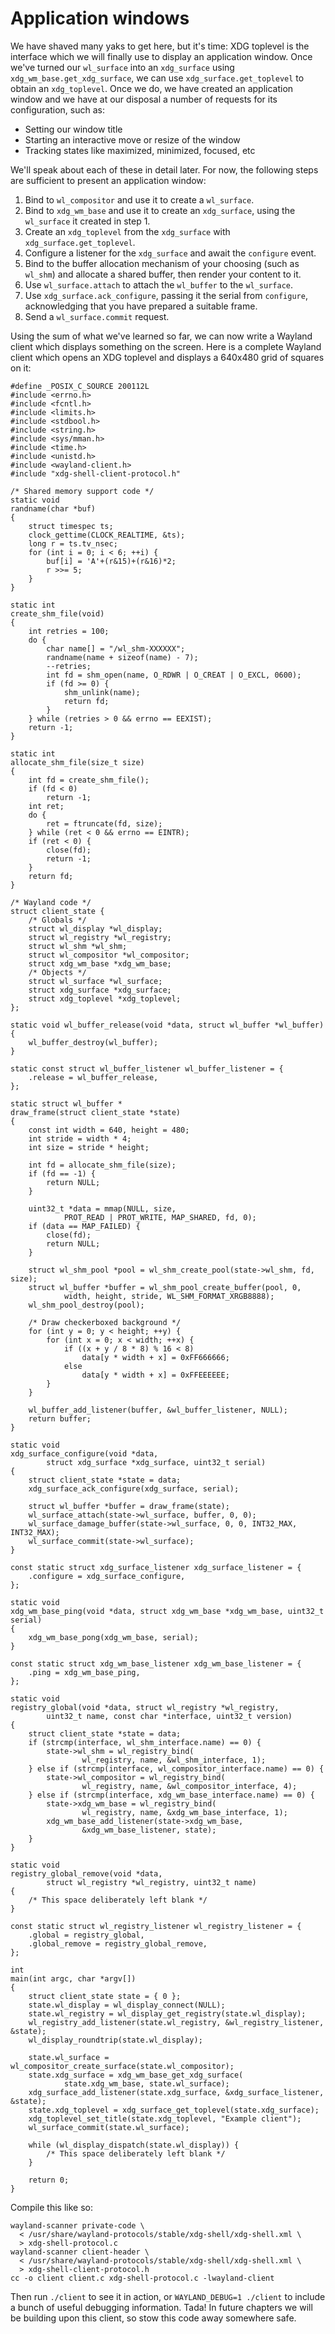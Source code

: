 # Application windows

We have shaved many yaks to get here, but it's time: XDG toplevel is the
interface which we will finally use to display an application window. Once we've
turned our `wl_surface` into an `xdg_surface` using
`xdg_wm_base.get_xdg_surface`, we can use `xdg_surface.get_toplevel` to obtain
an `xdg_toplevel`. Once we do, we have created an application window and we have
at our disposal a number of requests for its configuration, such as:

- Setting our window title
- Starting an interactive move or resize of the window
- Tracking states like maximized, minimized, focused, etc

We'll speak about each of these in detail later. For now, the following steps
are sufficient to present an application window:

1. Bind to `wl_compositor` and use it to create a `wl_surface`.
1. Bind to `xdg_wm_base` and use it to create an `xdg_surface`,
   using the `wl_surface` it created in step 1.
1. Create an `xdg_toplevel` from the `xdg_surface` with
   `xdg_surface.get_toplevel`.
1. Configure a listener for the `xdg_surface` and await the `configure` event.
1. Bind to the buffer allocation mechanism of your choosing (such as `wl_shm`)
   and allocate a shared buffer, then render your content to it.
1. Use `wl_surface.attach` to attach the `wl_buffer` to the `wl_surface`.
1. Use `xdg_surface.ack_configure`, passing it the serial from `configure`,
   acknowledging that you have prepared a suitable frame.
1. Send a `wl_surface.commit` request.

Using the sum of what we've learned so far, we can now write a Wayland client
which displays something on the screen. Here is a complete Wayland client which
opens an XDG toplevel and displays a 640x480 grid of squares on it:

```
#define _POSIX_C_SOURCE 200112L
#include <errno.h>
#include <fcntl.h>
#include <limits.h>
#include <stdbool.h>
#include <string.h>
#include <sys/mman.h>
#include <time.h>
#include <unistd.h>
#include <wayland-client.h>
#include "xdg-shell-client-protocol.h"

/* Shared memory support code */
static void
randname(char *buf)
{
	struct timespec ts;
	clock_gettime(CLOCK_REALTIME, &ts);
	long r = ts.tv_nsec;
	for (int i = 0; i < 6; ++i) {
		buf[i] = 'A'+(r&15)+(r&16)*2;
		r >>= 5;
	}
}

static int
create_shm_file(void)
{
	int retries = 100;
	do {
		char name[] = "/wl_shm-XXXXXX";
		randname(name + sizeof(name) - 7);
		--retries;
		int fd = shm_open(name, O_RDWR | O_CREAT | O_EXCL, 0600);
		if (fd >= 0) {
			shm_unlink(name);
			return fd;
		}
	} while (retries > 0 && errno == EEXIST);
	return -1;
}

static int
allocate_shm_file(size_t size)
{
	int fd = create_shm_file();
	if (fd < 0)
		return -1;
	int ret;
	do {
		ret = ftruncate(fd, size);
	} while (ret < 0 && errno == EINTR);
	if (ret < 0) {
		close(fd);
		return -1;
	}
	return fd;
}

/* Wayland code */
struct client_state {
	/* Globals */
	struct wl_display *wl_display;
	struct wl_registry *wl_registry;
	struct wl_shm *wl_shm;
	struct wl_compositor *wl_compositor;
	struct xdg_wm_base *xdg_wm_base;
	/* Objects */
	struct wl_surface *wl_surface;
	struct xdg_surface *xdg_surface;
	struct xdg_toplevel *xdg_toplevel;
};

static void wl_buffer_release(void *data, struct wl_buffer *wl_buffer) {
	wl_buffer_destroy(wl_buffer);
}

static const struct wl_buffer_listener wl_buffer_listener = {
	.release = wl_buffer_release,
};

static struct wl_buffer *
draw_frame(struct client_state *state)
{
	const int width = 640, height = 480;
	int stride = width * 4;
	int size = stride * height;

	int fd = allocate_shm_file(size);
	if (fd == -1) {
		return NULL;
	}

	uint32_t *data = mmap(NULL, size,
			PROT_READ | PROT_WRITE, MAP_SHARED, fd, 0);
	if (data == MAP_FAILED) {
		close(fd);
		return NULL;
	}

	struct wl_shm_pool *pool = wl_shm_create_pool(state->wl_shm, fd, size);
	struct wl_buffer *buffer = wl_shm_pool_create_buffer(pool, 0,
			width, height, stride, WL_SHM_FORMAT_XRGB8888);
	wl_shm_pool_destroy(pool);

	/* Draw checkerboxed background */
	for (int y = 0; y < height; ++y) {
		for (int x = 0; x < width; ++x) {
			if ((x + y / 8 * 8) % 16 < 8)
				data[y * width + x] = 0xFF666666;
			else
				data[y * width + x] = 0xFFEEEEEE;
		}
	}

	wl_buffer_add_listener(buffer, &wl_buffer_listener, NULL);
	return buffer;
}

static void
xdg_surface_configure(void *data,
		struct xdg_surface *xdg_surface, uint32_t serial)
{
	struct client_state *state = data;
	xdg_surface_ack_configure(xdg_surface, serial);

	struct wl_buffer *buffer = draw_frame(state);
	wl_surface_attach(state->wl_surface, buffer, 0, 0);
	wl_surface_damage_buffer(state->wl_surface, 0, 0, INT32_MAX, INT32_MAX);
	wl_surface_commit(state->wl_surface);
}

const static struct xdg_surface_listener xdg_surface_listener = {
	.configure = xdg_surface_configure,
};

static void
xdg_wm_base_ping(void *data, struct xdg_wm_base *xdg_wm_base, uint32_t serial)
{
	xdg_wm_base_pong(xdg_wm_base, serial);
}

const static struct xdg_wm_base_listener xdg_wm_base_listener = {
	.ping = xdg_wm_base_ping,
};

static void
registry_global(void *data, struct wl_registry *wl_registry,
		uint32_t name, const char *interface, uint32_t version)
{
	struct client_state *state = data;
	if (strcmp(interface, wl_shm_interface.name) == 0) {
		state->wl_shm = wl_registry_bind(
				wl_registry, name, &wl_shm_interface, 1);
	} else if (strcmp(interface, wl_compositor_interface.name) == 0) {
		state->wl_compositor = wl_registry_bind(
				wl_registry, name, &wl_compositor_interface, 4);
	} else if (strcmp(interface, xdg_wm_base_interface.name) == 0) {
		state->xdg_wm_base = wl_registry_bind(
				wl_registry, name, &xdg_wm_base_interface, 1);
		xdg_wm_base_add_listener(state->xdg_wm_base,
				&xdg_wm_base_listener, state);
	}
}

static void
registry_global_remove(void *data,
		struct wl_registry *wl_registry, uint32_t name)
{
	/* This space deliberately left blank */
}

const static struct wl_registry_listener wl_registry_listener = {
	.global = registry_global,
	.global_remove = registry_global_remove,
};

int
main(int argc, char *argv[])
{
	struct client_state state = { 0 };
	state.wl_display = wl_display_connect(NULL);
	state.wl_registry = wl_display_get_registry(state.wl_display);
	wl_registry_add_listener(state.wl_registry, &wl_registry_listener, &state);
	wl_display_roundtrip(state.wl_display);

	state.wl_surface = wl_compositor_create_surface(state.wl_compositor);
	state.xdg_surface = xdg_wm_base_get_xdg_surface(
			state.xdg_wm_base, state.wl_surface);
	xdg_surface_add_listener(state.xdg_surface, &xdg_surface_listener, &state);
	state.xdg_toplevel = xdg_surface_get_toplevel(state.xdg_surface);
	xdg_toplevel_set_title(state.xdg_toplevel, "Example client");
	wl_surface_commit(state.wl_surface);

	while (wl_display_dispatch(state.wl_display)) {
		/* This space deliberately left blank */
	}

	return 0;
}
```

Compile this like so:

```
wayland-scanner private-code \
  < /usr/share/wayland-protocols/stable/xdg-shell/xdg-shell.xml \
  > xdg-shell-protocol.c
wayland-scanner client-header \
  < /usr/share/wayland-protocols/stable/xdg-shell/xdg-shell.xml \
  > xdg-shell-client-protocol.h
cc -o client client.c xdg-shell-protocol.c -lwayland-client
```

Then run `./client` to see it in action, or `WAYLAND_DEBUG=1 ./client` to
include a bunch of useful debugging information. Tada! In future chapters we
will be building upon this client, so stow this code away somewhere safe.
